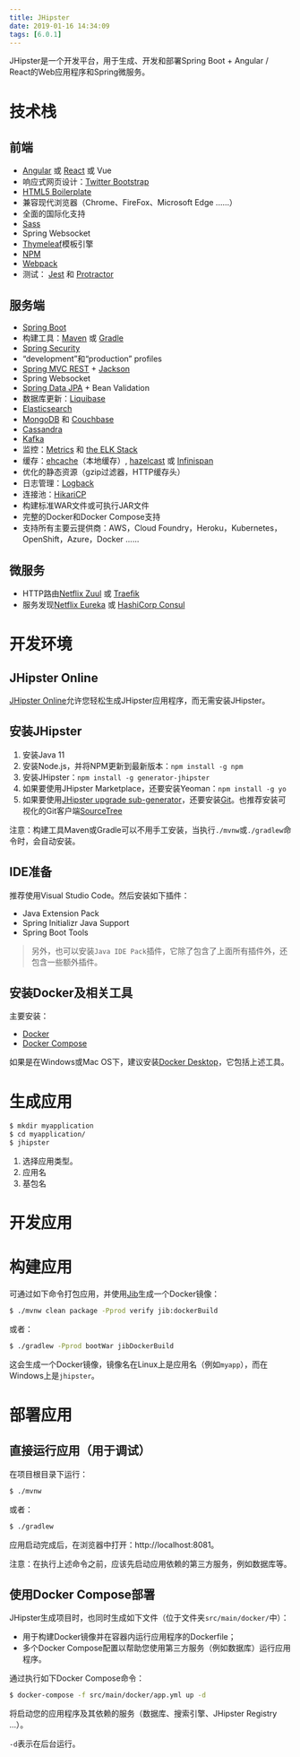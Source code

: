 ```yaml
---
title: JHipster
date: 2019-01-16 14:34:09
tags: [6.0.1]
---
```


JHipster是一个开发平台，用于生成、开发和部署Spring Boot + Angular / React的Web应用程序和Spring微服务。

# 技术栈

## 前端

- [Angular](https://angular.io/) 或 [React](https://reactjs.org/) 或 Vue
- 响应式网页设计：[Twitter Bootstrap](https://getbootstrap.com/)
- [HTML5 Boilerplate](http://html5boilerplate.com/)
- 兼容现代浏览器（Chrome、FireFox、Microsoft Edge ......）
- 全面的国际化支持
- [Sass](https://www.npmjs.com/package/node-sass)
- Spring Websocket
- [Thymeleaf](http://www.thymeleaf.org/)模板引擎
- [NPM](https://www.npmjs.com/get-npm)
- [Webpack](https://webpack.js.org/)
- 测试： [Jest](https://facebook.github.io/jest/) 和 [Protractor](http://www.protractortest.org/)

## 服务端

- [Spring Boot](https://projects.spring.io/spring-boot/)
- 构建工具：[Maven](https://maven.apache.org/) 或 [Gradle](http://www.gradle.org/)
- [Spring Security](https://docs.spring.io/spring-security/site/index.html)
- “development”和“production” profiles
- [Spring MVC REST](https://spring.io/guides/gs/rest-service/) + [Jackson](https://github.com/FasterXML/jackson)
- Spring Websocket
- [Spring Data JPA](https://projects.spring.io/spring-data-jpa/) + Bean Validation
- 数据库更新：[Liquibase](http://www.liquibase.org/)
- [Elasticsearch](https://github.com/elastic/elasticsearch)
- [MongoDB](https://www.mongodb.org/) 和 [Couchbase](https://www.couchbase.com/)
- [Cassandra](https://cassandra.apache.org/)
- [Kafka](https://kafka.apache.org/)
- 监控：[Metrics](http://metrics.dropwizard.io/) 和 [the ELK Stack](https://www.elastic.co/products)
- 缓存：[ehcache](http://ehcache.org/)（本地缓存）, [hazelcast](http://www.hazelcast.com/) 或 [Infinispan](http://infinispan.org/)
- 优化的静态资源（gzip过滤器，HTTP缓存头）
- 日志管理：[Logback](http://logback.qos.ch/)
- 连接池：[HikariCP](https://github.com/brettwooldridge/HikariCP)
- 构建标准WAR文件或可执行JAR文件
- 完整的Docker和Docker Compose支持
- 支持所有主要云提供商：AWS，Cloud Foundry，Heroku，Kubernetes，OpenShift，Azure，Docker ......

## 微服务

- HTTP路由[Netflix Zuul](https://github.com/Netflix/zuul) 或 [Traefik](https://traefik.io/)
- 服务发现[Netflix Eureka](https://github.com/Netflix/eureka) 或 [HashiCorp Consul](https://www.consul.io/)

# 开发环境

## JHipster Online

[JHipster Online](https://start.jhipster.tech/)允许您轻松生成JHipster应用程序，而无需安装JHipster。

## 安装JHipster

1. 安装Java 11
2. 安装Node.js，并将NPM更新到最新版本：`npm install -g npm`
3. 安装JHipster：`npm install -g generator-jhipster`
4. 如果要使用JHipster Marketplace，还要安装Yeoman：`npm install -g yo`
5.  如果要使用[JHipster upgrade sub-generator](https://www.jhipster.tech/upgrading-an-application/)，还要安装[Git](https://git-scm.com/)。也推荐安装可视化的Git客户端[SourceTree](https://www.sourcetreeapp.com/)

注意：构建工具Maven或Gradle可以不用手工安装，当执行`./mvnw`或`./gradlew`命令时，会自动安装。

## IDE准备

推荐使用Visual Studio Code。然后安装如下插件：

- Java Extension Pack
- Spring Initializr Java Support
- Spring Boot Tools

> 另外，也可以安装`Java IDE Pack`插件，它除了包含了上面所有插件外，还包含一些额外插件。

## 安装Docker及相关工具

主要安装：

- [Docker](https://docs.docker.com/installation/#installation)
- [Docker Compose](https://docs.docker.com/compose/install)

如果是在Windows或Mac OS下，建议安装[Docker Desktop](https://www.docker.com/products/docker-desktop)，它包括上述工具。

# 生成应用

```bash
$ mkdir myapplication
$ cd myapplication/
$ jhipster
```

1. 选择应用类型。
2. 应用名
3. 基包名

# 开发应用

# 构建应用

可通过如下命令打包应用，并使用[Jib](https://github.com/GoogleContainerTools/jib)生成一个Docker镜像：

```bash
$ ./mvnw clean package -Pprod verify jib:dockerBuild
```

或者：

```bash
$ ./gradlew -Pprod bootWar jibDockerBuild
```

这会生成一个Docker镜像，镜像名在Linux上是应用名（例如`myapp`），而在Windows上是`jhipster`。



# 部署应用

## 直接运行应用（用于调试）

在项目根目录下运行：

```bash
$ ./mvnw
```

或者：

```bash
$ ./gradlew
```

应用启动完成后，在浏览器中打开：http://localhost:8081。

注意：在执行上述命令之前，应该先启动应用依赖的第三方服务，例如数据库等。

## 使用Docker Compose部署

JHipster生成项目时，也同时生成如下文件（位于文件夹`src/main/docker/`中）：

- 用于构建Docker镜像并在容器内运行应用程序的Dockerfile；
- 多个Docker Compose配置以帮助您使用第三方服务（例如数据库）运行应用程序。

通过执行如下Docker Compose命令：

```bash
$ docker-compose -f src/main/docker/app.yml up -d
```

将启动您的应用程序及其依赖的服务（数据库、搜索引擎、JHipster Registry ...）。

`-d`表示在后台运行。

